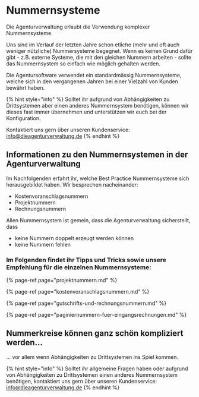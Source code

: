 # Nummernsysteme

Die Agenturverwaltung erlaubt die Verwendung komplexer Nummernsysteme.

Uns sind im Verlauf der letzten Jahre schon etliche \(mehr und oft auch weniger nützliche\) Nummersysteme begegnet. Wenn es keinen Grund dafür gibt - z.B. externe Systeme, die mit den gleichen Nummern arbeiten - sollte das Nummernsystem so einfach wie möglich gehalten werden.

Die Agentursoftware verwendet ein standardmässig Nummernsysteme, welche sich in den vergangenen Jahren bei einer Vielzahl von Kunden bewährt haben. 

{% hint style="info" %}
Solltet ihr aufgrund von Abhängigkeiten zu Drittsystemen aber einen anderes Nummernsystem benötigen, können wir dieses fast immer übernehmen und unterstützen wir euch bei der Konfiguration.   
  
Kontaktiert uns gern über unseren Kundenservice: [info@dieagenturverwaltung.de](mailto:info@dieagenturverwaltung.de)
{% endhint %}

## Informationen zu den Nummernsystemen in der Agenturverwaltung

Im Nachfolgenden erfahrt ihr, welche Best Practice Nummernsysteme sich herausgebildet haben. Wir besprechen nacheinander:

* Kostenvoranschlagsnummern
* Projektnummern
* Rechnungsnummern

Allen Nummernsystem ist gemein, dass die Agenturverwaltung sicherstellt, dass 

* keine Nummern doppelt erzeugt werden können 
* keine Nummern fehlen 

### Im Folgenden findet ihr Tipps und Tricks sowie unsere Empfehlung für die einzelnen Nummernsysteme:

{% page-ref page="projektnummern.md" %}

{% page-ref page="kostenvoranschlagsnummern.md" %}

{% page-ref page="gutschrifts-und-rechnungsnummern.md" %}

{% page-ref page="paginiernummern-fuer-eingangsrechnungen.md" %}



## Nummerkreise können ganz schön kompliziert werden...

... vor allem wenn Abhängigkeiten zu Drittsystemen ins Spiel kommen.

{% hint style="info" %}
Solltet ihr allgemeine Fragen haben oder aufgrund von Abhängigkeiten zu Drittsystemen einen anderes Nummernsystem benötigen, kontaktiert uns gern über unseren Kundenservice: [info@dieagenturverwaltung.de](mailto:info@dieagenturverwaltung.de)
{% endhint %}







